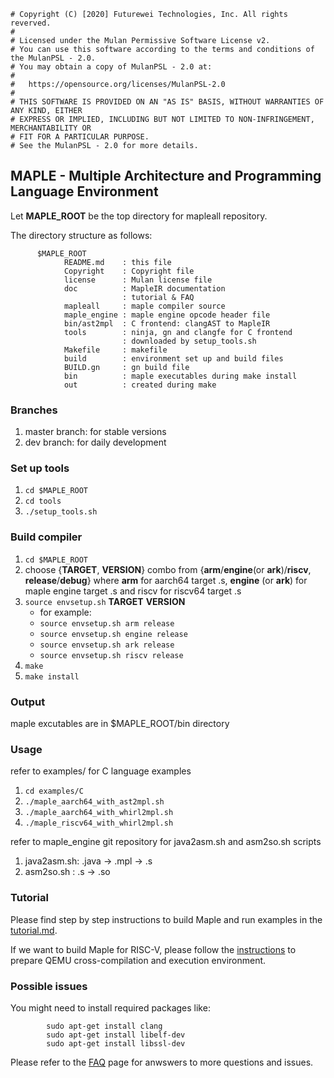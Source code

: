 ```
# Copyright (C) [2020] Futurewei Technologies, Inc. All rights reverved.
#
# Licensed under the Mulan Permissive Software License v2.
# You can use this software according to the terms and conditions of the MulanPSL - 2.0.
# You may obtain a copy of MulanPSL - 2.0 at:
#
#   https://opensource.org/licenses/MulanPSL-2.0
#
# THIS SOFTWARE IS PROVIDED ON AN "AS IS" BASIS, WITHOUT WARRANTIES OF ANY KIND, EITHER
# EXPRESS OR IMPLIED, INCLUDING BUT NOT LIMITED TO NON-INFRINGEMENT, MERCHANTABILITY OR
# FIT FOR A PARTICULAR PURPOSE.
# See the MulanPSL - 2.0 for more details.
```

## MAPLE - Multiple Architecture and Programming Language Environment

Let **MAPLE_ROOT** be the top directory for mapleall repository.

The directory structure as follows:

```
      $MAPLE_ROOT
            README.md    : this file
            Copyright    : Copyright file
            license      : Mulan license file
            doc          : MapleIR documentation
                         : tutorial & FAQ
            mapleall     : maple compiler source
            maple_engine : maple engine opcode header file
            bin/ast2mpl  : C frontend: clangAST to MapleIR
            tools        : ninja, gn and clangfe for C frontend
                         : downloaded by setup_tools.sh
            Makefile     : makefile
            build        : environment set up and build files
            BUILD.gn     : gn build file
            bin          : maple executables during make install
            out          : created during make
```

### Branches
1. master branch: for stable versions
2. dev branch: for daily development

### Set up tools
1. `cd $MAPLE_ROOT`
2. `cd tools`
3. `./setup_tools.sh`

### Build compiler
1. `cd $MAPLE_ROOT`
2. choose {**TARGET**, **VERSION**} combo from {**arm**/**engine**(or **ark**)/**riscv**, **release**/**debug**}
   where **arm** for aarch64 target .s, **engine** (or **ark**) for maple engine target .s and riscv for riscv64 target .s
3. `source envsetup.sh` **TARGET** **VERSION**
   * for example:
   * `source envsetup.sh arm release`
   * `source envsetup.sh engine release`
   * `source envsetup.sh ark release`
   * `source envsetup.sh riscv release`
4. `make`
5. `make install`

### Output
maple excutables are in $MAPLE_ROOT/bin directory

### Usage
refer to examples/ for C language examples
1. `cd examples/C`
2. `./maple_aarch64_with_ast2mpl.sh`
3. `./maple_aarch64_with_whirl2mpl.sh`
3. `./maple_riscv64_with_whirl2mpl.sh`


refer to maple_engine git repository for java2asm.sh and asm2so.sh scripts
1. java2asm.sh: .java -> .mpl -> .s
2. asm2so.sh  : .s -> .so

### Tutorial
Please find step by step instructions to build Maple and run examples in the [tutorial.md](./doc/tutorial.md).

If we want to build Maple for RISC-V, please follow the [instructions](./doc/setup_riscv_qemu_env.md) to prepare QEMU cross-compilation and execution environment.

### Possible issues
You might need to install required packages like:
```
        sudo apt-get install clang
        sudo apt-get install libelf-dev
        sudo apt-get install libssl-dev
```

Please refer to the [FAQ](./doc/tutorial.md#faq-and-errors) page for anwswers to more questions and issues.
